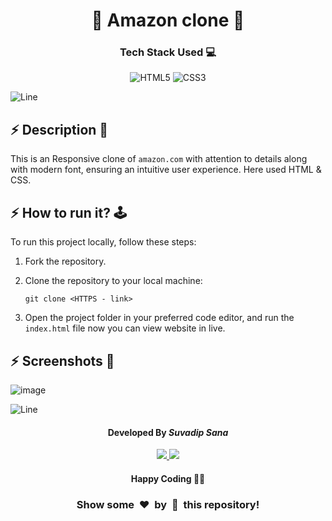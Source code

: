 <h1 align='center'><b>🌟 Amazon clone 🌟</b></h1>

<h3 align='center'>Tech Stack Used 💻</h3>
<div align='center'>

  ![HTML5](https://img.shields.io/badge/html5-%23E34F26.svg?style=for-the-badge&logo=html5&logoColor=white)
  ![CSS3](https://img.shields.io/badge/css3-%231572B6.svg?style=for-the-badge&logo=css3&logoColor=white)

</div>


![Line](https://github.com/Avdhesh-Varshney/WebMasterLog/assets/114330097/4b78510f-a941-45f8-a9d5-80ed0705e847)

## :zap: Description 📃
This is an Responsive clone of `amazon.com`  with attention to details along with modern font, ensuring an intuitive user experience. Here used HTML & CSS.


## :zap: How to run it? 🕹️

<div>
    <p>To run this project locally, follow these steps:

1. Fork the repository.

2. Clone the repository to your local machine:
    ```
    git clone <HTTPS - link>
    ```
    
3. Open the project folder in your preferred code editor, and run the `index.html` file now you can view website in live.

</p>
</div>

<!-- -------------------------------------------------------------------------------------------------------------- -->

## :zap: Screenshots 📸

![image](https://github.com/user-attachments/assets/96876c5f-07a6-4f91-92f7-2d1a16117d17)



![Line](https://github.com/Avdhesh-Varshney/WebMasterLog/assets/114330097/4b78510f-a941-45f8-a9d5-80ed0705e847)

<!-- -------------------------------------------------------------------------------------------------------------- -->

<h4 align='center'>Developed By <b><i> Suvadip Sana</i></b></h4>
<p align='center'>
  <a href='https://www.linkedin.com/in/suvadip-sana-b07a14243/'>
    <img src='https://img.shields.io/badge/linkedin-%230077B5.svg?style=for-the-badge&logo=linkedin&logoColor=white' />
  </a>
  <a href='https://github.com/Suvadip-sana'>
    <img src='https://img.shields.io/badge/github-%23121011.svg?style=for-the-badge&logo=github&logoColor=white' />
  </a>
</p>

<h4 align='center'>Happy Coding 🧑‍💻</h4>

<h3 align="center">Show some &nbsp;❤️&nbsp; by &nbsp;🌟&nbsp; this repository!</h3>


